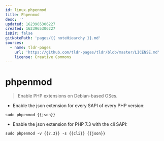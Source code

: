 ```yaml
---
id: linux.phpenmod
title: Phpenmod
desc: ''
updated: 1623965306227
created: 1623965306227
isDir: false
gitNotePath: 'pages/{{ noteHiearchy }}.md'
sources:
  - name: tldr-pages
    url: 'https://github.com/tldr-pages/tldr/blob/master/LICENSE.md'
    license: Creative Commons
---
```

# phpenmod

> Enable PHP extensions on Debian-based OSes.

- Enable the json extension for every SAPI of every PHP version:

`sudo phpenmod {{json}}`

- Enable the json extension for PHP 7.3 with the cli SAPI:

`sudo phpenmod -v {{7.3}} -s {{cli}} {{json}}`

